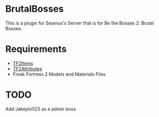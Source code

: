# BrutalBosses
This is a plugin for Seamus's Server that is for Be the Bosses 2: Brutal Bosses.

# Requirements
- [TF2Items](https://forums.alliedmods.net/forumdisplay.php?f=146)
- [TF2Attributes](https://forums.alliedmods.net/showthread.php?t=210221)
- Freak Fortress 2 Models and Materials Files


# TODO
Add Jakeylol123 as a admin boss
